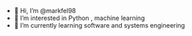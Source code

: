 - 👋 Hi, I’m @markfel98
- 👀 I’m interested in Python , machine learning
- 🌱 I’m currently learning software and systems engineering


<!---
markfel98/markfel98 is a ✨ special ✨ repository because its `README.md` (this file) appears on your GitHub profile.
You can click the Preview link to take a look at your changes.
--->
